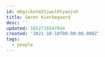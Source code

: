 ```yaml
---
id: m0gickotm31jwwl0tyanjvh
title: Søren Kierkegaard
desc: ''
updated: 1652716547944
created: '2021-10-10T00:00:00.000Z'
tags:
  - people
---
```


